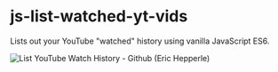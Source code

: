 # js-list-watched-yt-vids
Lists out your YouTube "watched" history using vanilla JavaScript ES6.

![List YouTube Watch History - Github (Eric Hepperle)](https://i.imgur.com/24zcS4V.png)
